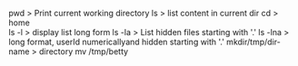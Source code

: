 pwd > Print current working directory
ls > list content in current dir
cd > home	
ls -l > display list long form
ls -la > List hidden files starting with '.'
ls -lna > long format, userId numericallyand hidden starting with '.'
mkdir/tmp/dir-name > directory
mv /tmp/betty  
